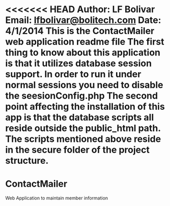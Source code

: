 <<<<<<< HEAD
Author: LF Bolivar
Email: lfbolivar@bolitech.com
Date: 4/1/2014
This is the ContactMailer web application readme file
The first thing to know about this application is that it utilizes database session support.
In order to run it under normal sessions you need to disable the seesionConfig.php 
The second point affecting the installation of this app is that the database scripts all reside outside the public_html path.
The scripts mentioned above reside in the secure folder of the project structure.
=======
ContactMailer
=============

Web Application to maintain member information